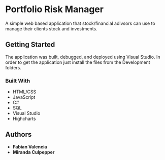 # Portfolio Risk Manager


A simple web based application that stock/financial adivsors can use to manage
their clients stock and investments. 

## Getting Started

The application was built, debugged, and deployed using Visual Studio. 
In order to get the application just install the files from the Development folders.

### Built With

* HTML/CSS
* JavaScript
* C#
* SQL 
* Visual Studio
* Highcharts

## Authors

* **Fabian Valencia** 
* **Miranda Culpepper** 


